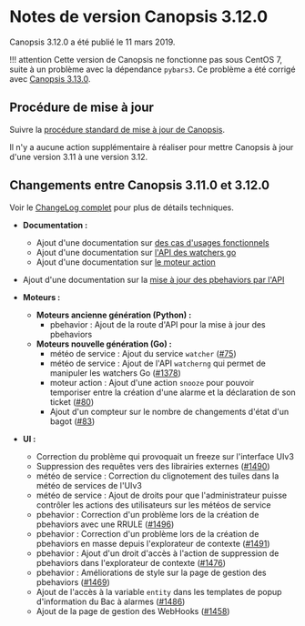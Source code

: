 # Notes de version Canopsis 3.12.0

Canopsis 3.12.0 a été publié le 11 mars 2019.

!!! attention
    Cette version de Canopsis ne fonctionne pas sous CentOS 7, suite à un problème avec la dépendance `pybars3`. Ce problème a été corrigé avec [Canopsis 3.13.0](3.13.0.md).

## Procédure de mise à jour

Suivre la [procédure standard de mise à jour de Canopsis](../guide-administration/mise-a-jour/index.md).

Il n'y a aucune action supplémentaire à réaliser pour mettre Canopsis à jour d'une version 3.11 à une version 3.12.

## Changements entre Canopsis 3.11.0 et 3.12.0

Voir le [ChangeLog complet](https://git.canopsis.net/canopsis/canopsis/blob/develop/CHANGELOG.md) pour plus de détails techniques.

*  **Documentation :**
    *  Ajout d'une documentation sur [des cas d'usages fonctionnels](../guide-utilisation/cas-d-usage/index.md)
    *  Ajout d'une documentation sur [l'API des watchers go](../guide-developpement/api/api-v2-watcherng.md)
    *  Ajout d'une documentation sur [le moteur action](../guide-administration/moteurs/moteur-action.md)
*  Ajout d'une documentation sur la [mise à jour des pbehaviors par l'API](../guide-developpement/api/api-v2-pbehavior.md)

*  **Moteurs :**
    *  **Moteurs ancienne génération (Python) :**
        *  pbehavior : Ajout de la route d'API pour la mise à jour des pbehaviors
    *  **Moteurs nouvelle génération (Go) :**
        *  météo de service : Ajout du service `watcher` ([#75](https://git.canopsis.net/canopsis/go-engines/issues/75))
        *  météo de service : Ajout de l'API `watcherng` qui permet de manipuler les watchers Go ([#1378](https://git.canopsis.net/canopsis/canopsis/issues/1378))
        *  moteur action : Ajout d'une action `snooze` pour pouvoir temporiser entre la création d'une alarme et la déclaration de son ticket ([#80](https://git.canopsis.net/canopsis/go-engines/issues/80))
        *  Ajout d'un compteur sur le nombre de changements d'état d'un bagot ([#83](https://git.canopsis.net/canopsis/go-engines/issues/83))

*  **UI :**
    *  Correction du problème qui provoquait un freeze sur l'interface UIv3
    *  Suppression des requêtes vers des librairies externes ([#1490](https://git.canopsis.net/canopsis/canopsis/issues/1490))
    *  météo de service : Correction du clignotement des tuiles dans la météo de services de l'UIv3
    *  météo de service : Ajout de droits pour que l'administrateur puisse contrôler les actions des utilisateurs sur les météos de service
    *  pbehavior : Correction d'un problème lors de la création de pbehaviors avec une RRULE ([#1496](https://git.canopsis.net/canopsis/canopsis/issues/1496))
    *  pbehavior : Correction d'un problème lors de la création de pbehaviors en masse depuis l'explorateur de contexte ([#1491](https://git.canopsis.net/canopsis/canopsis/issues/1491))
    *  pbehavior : Ajout d'un droit d'accès à l'action de suppression de pbehaviors dans l'explorateur de contexte ([#1476](https://git.canopsis.net/canopsis/canopsis/issues/1476))
    *  pbehavior : Améliorations de style sur la page de gestion des pbehaviors ([#1469](https://git.canopsis.net/canopsis/canopsis/issues/1469))
    *  Ajout de l'accès à la variable `entity` dans les templates de popup d'information du Bac à alarmes ([#1486](https://git.canopsis.net/canopsis/canopsis/issues/1486))
    *  Ajout de la page de gestion des WebHooks ([#1458](https://git.canopsis.net/canopsis/canopsis/issues/1458))
